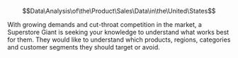 $$Data\Analysis\of\the\Product\Sales\Data\in\the\United\States$$



With growing demands and cut-throat competition in the market, a Superstore Giant is seeking your knowledge to understand what works best for them. They would like to understand which products, regions, categories and customer segments they should target or avoid.
